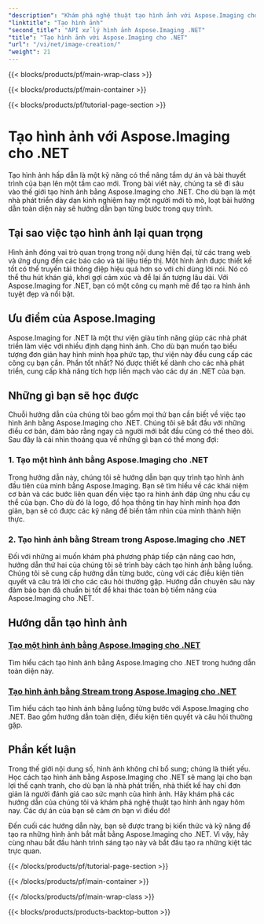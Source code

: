 ```yaml
---
"description": "Khám phá nghệ thuật tạo hình ảnh với Aspose.Imaging cho .NET. Học cách tạo hình ảnh ấn tượng trong loạt hướng dẫn mở rộng này."
"linktitle": "Tạo hình ảnh"
"second_title": "API xử lý hình ảnh Aspose.Imaging .NET"
"title": "Tạo hình ảnh với Aspose.Imaging cho .NET"
"url": "/vi/net/image-creation/"
"weight": 21
---
```


{{< blocks/products/pf/main-wrap-class >}}

{{< blocks/products/pf/main-container >}}

{{< blocks/products/pf/tutorial-page-section >}}

# Tạo hình ảnh với Aspose.Imaging cho .NET


Tạo hình ảnh hấp dẫn là một kỹ năng có thể nâng tầm dự án và bài thuyết trình của bạn lên một tầm cao mới. Trong bài viết này, chúng ta sẽ đi sâu vào thế giới tạo hình ảnh bằng Aspose.Imaging cho .NET. Cho dù bạn là một nhà phát triển dày dạn kinh nghiệm hay một người mới tò mò, loạt bài hướng dẫn toàn diện này sẽ hướng dẫn bạn từng bước trong quy trình.

## Tại sao việc tạo hình ảnh lại quan trọng

Hình ảnh đóng vai trò quan trọng trong nội dung hiện đại, từ các trang web và ứng dụng đến các báo cáo và tài liệu tiếp thị. Một hình ảnh được thiết kế tốt có thể truyền tải thông điệp hiệu quả hơn so với chỉ dùng lời nói. Nó có thể thu hút khán giả, khơi gợi cảm xúc và để lại ấn tượng lâu dài. Với Aspose.Imaging for .NET, bạn có một công cụ mạnh mẽ để tạo ra hình ảnh tuyệt đẹp và nổi bật.

## Ưu điểm của Aspose.Imaging

Aspose.Imaging for .NET là một thư viện giàu tính năng giúp các nhà phát triển làm việc với nhiều định dạng hình ảnh. Cho dù bạn muốn tạo biểu tượng đơn giản hay hình minh họa phức tạp, thư viện này đều cung cấp các công cụ bạn cần. Phần tốt nhất? Nó được thiết kế dành cho các nhà phát triển, cung cấp khả năng tích hợp liền mạch vào các dự án .NET của bạn.

## Những gì bạn sẽ học được

Chuỗi hướng dẫn của chúng tôi bao gồm mọi thứ bạn cần biết về việc tạo hình ảnh bằng Aspose.Imaging cho .NET. Chúng tôi sẽ bắt đầu với những điều cơ bản, đảm bảo rằng ngay cả người mới bắt đầu cũng có thể theo dõi. Sau đây là cái nhìn thoáng qua về những gì bạn có thể mong đợi:

### 1. Tạo một hình ảnh bằng Aspose.Imaging cho .NET
   Trong hướng dẫn này, chúng tôi sẽ hướng dẫn bạn quy trình tạo hình ảnh đầu tiên của mình bằng Aspose.Imaging. Bạn sẽ tìm hiểu về các khái niệm cơ bản và các bước liên quan đến việc tạo ra hình ảnh đáp ứng nhu cầu cụ thể của bạn. Cho dù đó là logo, đồ họa thông tin hay hình minh họa đơn giản, bạn sẽ có được các kỹ năng để biến tầm nhìn của mình thành hiện thực.

### 2. Tạo hình ảnh bằng Stream trong Aspose.Imaging cho .NET
   Đối với những ai muốn khám phá phương pháp tiếp cận nâng cao hơn, hướng dẫn thứ hai của chúng tôi sẽ trình bày cách tạo hình ảnh bằng luồng. Chúng tôi sẽ cung cấp hướng dẫn từng bước, cùng với các điều kiện tiên quyết và câu trả lời cho các câu hỏi thường gặp. Hướng dẫn chuyên sâu này đảm bảo bạn đã chuẩn bị tốt để khai thác toàn bộ tiềm năng của Aspose.Imaging cho .NET.

## Hướng dẫn tạo hình ảnh
### [Tạo một hình ảnh bằng Aspose.Imaging cho .NET](./create-an-image/)
Tìm hiểu cách tạo hình ảnh bằng Aspose.Imaging cho .NET trong hướng dẫn toàn diện này.
### [Tạo hình ảnh bằng Stream trong Aspose.Imaging cho .NET](./create-image-using-stream/)
Tìm hiểu cách tạo hình ảnh bằng luồng từng bước với Aspose.Imaging cho .NET. Bao gồm hướng dẫn toàn diện, điều kiện tiên quyết và câu hỏi thường gặp.

## Phần kết luận

Trong thế giới nội dung số, hình ảnh không chỉ bổ sung; chúng là thiết yếu. Học cách tạo hình ảnh bằng Aspose.Imaging cho .NET sẽ mang lại cho bạn lợi thế cạnh tranh, cho dù bạn là nhà phát triển, nhà thiết kế hay chỉ đơn giản là người đánh giá cao sức mạnh của hình ảnh. Hãy khám phá các hướng dẫn của chúng tôi và khám phá nghệ thuật tạo hình ảnh ngay hôm nay. Các dự án của bạn sẽ cảm ơn bạn vì điều đó!

Đến cuối các hướng dẫn này, bạn sẽ được trang bị kiến thức và kỹ năng để tạo ra những hình ảnh bắt mắt bằng Aspose.Imaging cho .NET. Vì vậy, hãy cùng nhau bắt đầu hành trình sáng tạo này và bắt đầu tạo ra những kiệt tác trực quan.

{{< /blocks/products/pf/tutorial-page-section >}}

{{< /blocks/products/pf/main-container >}}

{{< /blocks/products/pf/main-wrap-class >}}

{{< blocks/products/products-backtop-button >}}